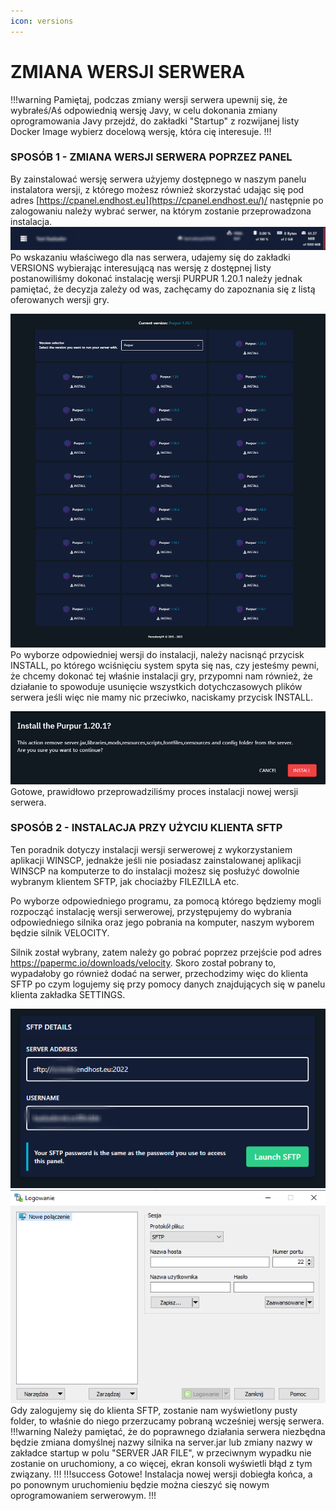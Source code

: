```yaml
---
icon: versions
---
```


# ZMIANA WERSJI SERWERA
!!!warning
Pamiętaj, podczas zmiany wersji serwera upewnij się, że wybrałeś/Aś odpowiednią wersję Javy, w celu dokonania zmiany oprogramowania Javy przejdź, do zakładki "Startup" z rozwijanej listy Docker Image wybierz docelową wersję, która cię interesuje.
!!!

### SPOSÓB 1 - ZMIANA WERSJI SERWERA POPRZEZ PANEL
By zainstalować wersję serwera użyjemy dostępnego w naszym panelu instalatora wersji, z którego możesz również skorzystać udając się pod adres [https://cpanel.endhost.eu](https://cpanel.endhost.eu/)/ następnie po zalogowaniu należy wybrać serwer, na którym zostanie przeprowadzona instalacja.
![](/static/minecraft/s1.png)
Po wskazaniu właściwego dla nas serwera, udajemy się do zakładki VERSIONS wybierając interesującą nas wersję z dostępnej listy postanowiliśmy dokonać instalację wersji PURPUR 1.20.1 należy jednak pamiętać, że decyzja zależy od was, zachęcamy do zapoznania się z listą oferowanych wersji gry.

![](/static/minecraft/s2.png)
Po wyborze odpowiedniej wersji do instalacji, należy nacisnąć przycisk INSTALL, po którego wciśnięciu system spyta się nas, czy jesteśmy pewni, że chcemy dokonać tej właśnie instalacji gry, przypomni nam również, że działanie to spowoduje usunięcie wszystkich dotychczasowych plików serwera jeśli więc nie mamy nic przeciwko, naciskamy przycisk INSTALL.

![](/static/minecraft/s3.png)
Gotowe, prawidłowo przeprowadziliśmy proces instalacji nowej wersji serwera.
### SPOSÓB 2 - INSTALACJA PRZY UŻYCIU KLIENTA SFTP
Ten poradnik dotyczy instalacji wersji serwerowej z wykorzystaniem aplikacji WINSCP, jednakże jeśli nie posiadasz zainstalowanej aplikacji WINSCP na komputerze to do instalacji możesz się posłużyć dowolnie wybranym klientem SFTP, jak chociażby FILEZILLA etc.

Po wyborze odpowiedniego programu, za pomocą którego będziemy mogli rozpocząć instalację wersji serwerowej, przystępujemy do wybrania odpowiedniego silnika oraz jego pobrania na komputer, naszym wyborem będzie silnik VELOCITY.

Silnik został wybrany, zatem należy go pobrać poprzez przejście pod adres https://papermc.io/downloads/velocity. Skoro został pobrany to, wypadałoby go również dodać na serwer, przechodzimy więc do klienta SFTP po czym logujemy się przy pomocy danych znajdujących się w panelu klienta zakładka SETTINGS.

![](/static/minecraft/s4.png)
![](/static/minecraft/s5.png)
Gdy zalogujemy się do klienta SFTP, zostanie nam wyświetlony pusty folder, to właśnie do niego przerzucamy pobraną wcześniej wersję serwera.
!!!warning
Należy pamiętać, że do poprawnego działania serwera niezbędna będzie zmiana domyślnej nazwy silnika na server.jar lub zmiany nazwy w zakładce startup w polu "SERVER JAR FILE", w przeciwnym wypadku nie zostanie on uruchomiony, a co więcej, ekran konsoli wyświetli błąd z tym związany.
!!!
!!!success
Gotowe! Instalacja nowej wersji dobiegła końca, a po ponownym uruchomieniu będzie można cieszyć się nowym oprogramowaniem serwerowym.
!!!
